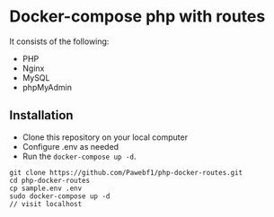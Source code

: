 # Docker-compose php with routes

It consists of the following:

* PHP
* Nginx
* MySQL
* phpMyAdmin

## Installation

* Clone this repository on your local computer
* Configure .env as needed
* Run the `docker-compose up -d`.

```shell
git clone https://github.com/Pawebf1/php-docker-routes.git
cd php-docker-routes
cp sample.env .env
sudo docker-compose up -d
// visit localhost
```